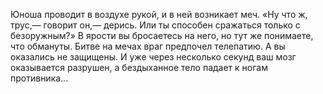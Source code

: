 Юноша проводит в воздухе рукой, и в ней возникает меч. «Ну что ж, трус,— говорит он,— дерись. Или ты способен сражаться только с безоружным?» В ярости вы бросаетесь на него, но тут же понимаете, что обмануты. Битве на мечах враг предпочел телепатию. А вы оказались не защищены. И уже через несколько секунд ваш мозг оказывается разрушен, а бездыханное тело падает к ногам противника...

